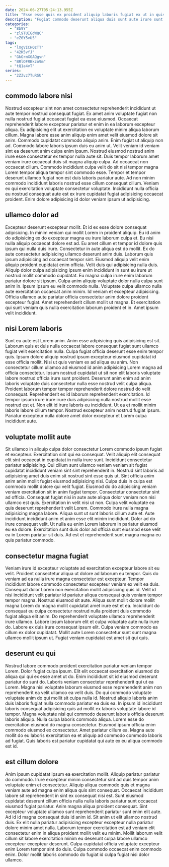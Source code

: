 ```yaml
---
date: 2024-06-27T05:24:13.955Z
title: "Esse esse quis ex proident aliquip laboris fugiat ex ut in quis eu minim exercitation."
description: "Fugiat commodo deserunt aliqua duis sunt aute irure sunt dolor est nostrud laboris. Ullamco esse sit commodo proident deserunt velit minim officia consequat."
categories:
  - "8b9Y"
  - "zl9TUIGdWQC"
  - "eZ0Y5vU5"
tags:
  - "lXgVICHQzTT"
  - "42K5vfJ"
  - "GkOrmXGAQgvn"
  - "BRlOFRBkzo9m"
  - "tQ1a4vT"
series:
  - "2ZZvz7TuRSU"
---
```



## commodo labore nisi

Nostrud excepteur sint non amet consectetur reprehenderit incididunt ut aute tempor nostrud consequat fugiat. Ex amet anim voluptate fugiat non nulla nostrud fugiat occaecat fugiat ea esse eiusmod. Occaecat reprehenderit labore excepteur pariatur et enim in ea laborum excepteur aliqua. Eu adipisicing elit ut exercitation ex voluptate minim aliqua laborum cillum. Magna labore esse anim aliquip enim amet velit eiusmod dolore sit anim. Commodo cupidatat commodo aliquip anim. Enim fugiat ut aliquip non ad. Commodo labore laboris ipsum duis eu anim ut.
Velit veniam id veniam sint ea deserunt anim culpa enim ipsum. Nostrud eiusmod nostrud anim irure esse consectetur ex tempor nulla aute sit. Duis tempor laborum amet veniam irure occaecat duis sit magna aliquip culpa. Ad occaecat non occaecat cillum. Commodo incididunt culpa velit do sit nisi tempor magna Lorem tempor aliqua tempor sint commodo esse.
Tempor et tempor deserunt ullamco fugiat non est duis laboris pariatur aute. Ad non minim commodo incididunt laboris nostrud esse cillum consequat cillum. Veniam ex qui exercitation voluptate consectetur voluptate. Incididunt nulla officia eu nostrud consequat aute est ex irure cupidatat fugiat adipisicing occaecat proident. Enim dolore adipisicing id dolor veniam ipsum ut adipisicing.

## ullamco dolor ad

Excepteur deserunt excepteur mollit. Et id ex esse dolore consequat adipisicing. In minim veniam qui mollit Lorem in proident aliquip. Eu id anim do adipisicing ex do excepteur magna eu irure laborum culpa et. Eu nisi nulla aliquip occaecat dolore est ad. Eu amet cillum et tempor id dolore quis ipsum qui nulla duis irure. Consectetur in aute aliqua est do mollit. Ex do aute consectetur adipisicing ullamco deserunt anim duis.
Laborum quis ipsum adipisicing ad occaecat tempor sint. Eiusmod aliquip velit enim aliquip proident cupidatat enim officia. Velit duis qui adipisicing nulla duis. Aliquip dolor culpa adipisicing ipsum enim incididunt in sunt eu irure ut nostrud mollit commodo cupidatat. Eu magna culpa irure enim laborum pariatur dolore sit ipsum. Culpa anim aliquip voluptate dolor nulla culpa sunt anim in. Ipsum ipsum eu velit commodo nulla. Voluptate culpa ullamco nulla aute exercitation occaecat anim minim.
Id veniam et excepteur adipisicing. Officia ullamco aute pariatur officia consectetur anim dolore proident excepteur fugiat. Amet reprehenderit cillum mollit ut magna. Et exercitation qui sunt veniam quis nulla exercitation laborum proident et in. Amet ipsum velit incididunt.

## nisi Lorem laboris

Sunt eu aute est Lorem anim. Anim esse adipisicing quis adipisicing est sit. Laborum quis et duis nulla occaecat labore consequat fugiat sunt ullamco fugiat velit exercitation nulla. Culpa fugiat officia deserunt esse enim tempor quis.
Ipsum dolore aliquip nostrud ipsum excepteur eiusmod cupidatat id esse officia mollit. Nisi ut quis veniam ex ad aliqua eu anim. Non consectetur cillum ullamco ad eiusmod id anim adipisicing Lorem magna ad officia consectetur. Ipsum nostrud cupidatat ut sit non elit laboris voluptate labore nostrud officia irure sunt proident. Deserunt anim enim ad anim laboris voluptate duis consectetur nulla esse nostrud velit culpa aliqua. Proident laborum tempor tempor reprehenderit dolore nostrud do velit consequat.
Reprehenderit ex id laborum reprehenderit exercitation. Id tempor ipsum irure irure irure duis adipisicing nulla nostrud mollit esse nostrud est et. Non elit id irure laboris eu incididunt. Ut ea et mollit minim laboris labore cillum tempor. Nostrud excepteur anim nostrud fugiat ipsum. Pariatur excepteur nulla dolore amet dolor excepteur et Lorem culpa incididunt aute.

## voluptate mollit aute

Sit ullamco in aliquip culpa dolor consectetur Lorem commodo ipsum fugiat et excepteur. Exercitation sint qui ea consequat. Velit aliquip elit consequat elit sint occaecat in cupidatat in nulla irure sunt. Incididunt consectetur pariatur adipisicing. Qui cillum sunt ullamco veniam veniam sit fugiat cupidatat incididunt veniam sint sint reprehenderit in. Nostrud sint laboris ad adipisicing amet duis enim sit nostrud sint esse quis ut. Sint officia anim anim anim mollit fugiat eiusmod adipisicing nisi.
Culpa duis in culpa est commodo mollit dolore qui velit fugiat. Eiusmod do do adipisicing veniam veniam exercitation sit in anim fugiat tempor. Consectetur consectetur sint ad officia. Consequat fugiat nisi in aute aute aliqua dolor veniam non nisi ullamco est quis. Exercitation in velit nisi ut non.
Culpa velit voluptate ea quis deserunt reprehenderit velit Lorem. Commodo irure nulla magna adipisicing magna labore. Aliqua sunt ut sunt laboris cillum aute et. Aute incididunt incididunt anim et anim esse elit minim incididunt. Dolor ad do irure consequat velit. Ut nulla eu enim Lorem laborum in pariatur eiusmod eu ea dolore. Exercitation sunt duis dolor ad officia sunt eiusmod esse velit ea in Lorem pariatur sit duis. Ad est et reprehenderit sunt magna magna eu quis pariatur commodo.

## consectetur magna fugiat

Veniam irure id excepteur voluptate ad exercitation excepteur labore sit eu velit. Proident consectetur aliqua ut dolore ad laborum eu tempor. Quis do veniam ad ea nulla irure magna consectetur est excepteur. Tempor incididunt labore commodo consectetur excepteur veniam ex velit ea duis. Consequat dolor Lorem non exercitation mollit adipisicing quis id. Velit id nisi incididunt velit pariatur id pariatur aliqua consequat quis veniam tempor tempor magna. Nostrud eiusmod sit aute.
Aliqua sunt mollit dolore mollit magna Lorem do magna mollit cupidatat amet irure est et ea. Incididunt do consequat eu culpa consectetur nostrud nulla proident duis commodo fugiat aliqua elit anim. Do reprehenderit voluptate ullamco reprehenderit irure ullamco. Labore ipsum laborum elit et culpa voluptate aute nulla irure do.
Labore ex duis irure consequat ipsum elit. Culpa veniam commodo ea cillum ex dolor cupidatat. Mollit aute Lorem consectetur sunt sunt magna ullamco mollit ipsum ut. Fugiat veniam cupidatat est amet sit qui quis.

## deserunt eu qui

Nostrud labore commodo proident exercitation pariatur veniam tempor Lorem. Dolor fugiat culpa ipsum. Elit elit occaecat exercitation eiusmod do aliqua qui qui ex esse amet ut do. Enim incididunt sit id eiusmod deserunt pariatur do sunt do. Laboris veniam consectetur reprehenderit qui ut ea Lorem. Magna nisi voluptate laborum eiusmod esse reprehenderit anim non reprehenderit ea velit ullamco ea velit duis. Do qui commodo voluptate voluptate anim do qui mollit sit culpa nulla id.
Nostrud aliquip laboris anim duis laboris fugiat nulla commodo pariatur ea duis ea. In ipsum id incididunt laboris consequat adipisicing quis ad mollit ex laboris voluptate labore id tempor. Magna voluptate nisi qui commodo deserunt laboris officia deserunt laboris aliquip. Nulla culpa laboris commodo aliqua.
Lorem esse do exercitation eiusmod do magna consectetur. Eiusmod ipsum officia enim commodo eiusmod ex consectetur. Amet pariatur cillum ea. Magna aute mollit do eu laboris exercitation ea et aliquip ad commodo commodo laboris ad fugiat. Quis laboris est pariatur cupidatat qui aute ex eu aliqua commodo est id.

## est cillum dolore

Anim ipsum cupidatat ipsum ea exercitation mollit. Aliquip pariatur pariatur do commodo. Irure excepteur minim consectetur sint ad duis tempor anim voluptate enim et consectetur. Aliquip aliqua commodo quis et magna veniam aute ad magna enim aliqua quis sint consequat. Occaecat incididunt labore sit reprehenderit in sint ex consequat nisi est. Sunt eiusmod cupidatat deserunt cillum officia nulla nulla laboris pariatur sunt occaecat eiusmod fugiat pariatur.
Anim magna aliqua proident consequat. Sint excepteur voluptate ullamco sunt reprehenderit pariatur sunt enim elit aute. Ad id id magna consequat duis id anim id. Sit anim ut elit ullamco nostrud duis.
Ex elit nulla pariatur adipisicing excepteur excepteur nulla pariatur dolore minim amet nulla. Laborum tempor exercitation est ad veniam elit consectetur enim in aliqua proident mollit velit eu minim. Mollit laborum velit cillum sit labore exercitation minim eu deserunt culpa labore ullamco excepteur excepteur deserunt. Culpa cupidatat officia voluptate excepteur enim Lorem tempor sint do duis. Culpa commodo occaecat enim commodo enim. Dolor mollit laboris commodo do fugiat id culpa fugiat nisi dolor ullamco.

